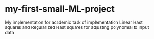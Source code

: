 # my-first-small-ML-project
My implementation for academic task of implementation Linear least squares and Regularized least squares for adjusting polynomial to input data

